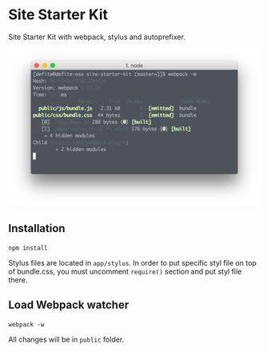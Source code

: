 # Site Starter Kit
Site Starter Kit with webpack, stylus and autoprefixer.

![Site Starter Kit](https://github.com/Defite/site-starter-kit/blob/master/site-starter-kit.png)

## Installation

```
npm install
```

Stylus files are located in `app/stylus`. In order to put specific styl file on top of bundle.css, you must uncomment `require()` section and put styl file there.

## Load Webpack watcher

```
webpack -w
```

All changes will be in `public` folder.

